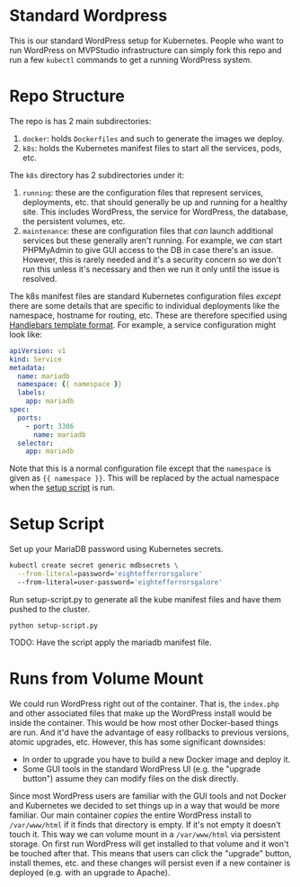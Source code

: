 # Standard Wordpress

This is our standard WordPress setup for Kubernetes. People who want to run WordPress on MVPStudio infrastructure can
simply fork this repo and run a few `kubectl` commands to get a running WordPress system.

# Repo Structure

The repo is has 2 main subdirectories:

1. `docker`: holds `Dockerfiles` and such to generate the images we deploy.
2. `k8s`: holds the Kubernetes manifest files to start all the services, pods, etc.

The `k8s` directory has 2 subdirectories under it:

1. `running`: these are the configuration files that represent services, deployments, etc. that should generally be up
   and running for a healthy site. This includes WordPress, the service for WordPress, the database, the persistent
   volumes, etc.
2. `maintenance`: these are configuration files that _can_ launch additional services but these generally aren't
   running. For example, we _can_ start PHPMyAdmin to give GUI access to the DB in case there's an issue. However, this
   is rarely needed and it's a security concern so we don't run this unless it's necessary and then we run it only until
   the issue is resolved.

The k8s manifest files are standard Kubernetes configuration files _except_ there are some details that are specific
to individual deployments like the namespace, hostname for routing, etc. These are therefore specified using [Handlebars
template format](https://handlebarsjs.com/). For example, a service configuration might look like:

```yaml
apiVersion: v1
kind: Service
metadata:
  name: mariadb
  namespace: {{ namespace }}
  labels:
    app: mariadb
spec:
  ports:
    - port: 3306
      name: mariadb
  selector:
    app: mariadb
```

Note that this is a normal configuration file except that the `namespace` is given as `{{ namespace }}`. This will be
replaced by the actual namespace when the [setup script](#setup-script.py) is run.

# Setup Script

Set up your MariaDB password using Kubernetes secrets.

```bash
kubectl create secret generic mdbsecrets \
  --from-literal=password='eightefferrorsgalore'
  --from-literal=user-password='eightefferrorsgalore'
```

Run setup-script.py to generate all the kube manifest files and have them pushed to the cluster.

```
python setup-script.py
```

TODO: Have the script apply the mariadb manifest file.


# Runs from Volume Mount

We could run WordPress right out of the container. That is, the `index.php` and other associated files that make up the
WordPress install would be inside the container. This would be how most other Docker-based things are run. And it'd have
the advantage of easy rollbacks to previous versions, atomic upgrades, etc. However, this has some significant
downsides:

* In order to upgrade you have to build a new Docker image and deploy it.
* Some GUI tools in the standard WordPress UI (e.g. the "upgrade button") assume they can modify files on the disk
  directly.

Since most WordPress users are familiar with the GUI tools and not Docker and Kubernetes we decided to set things up in
a way that would be more familiar. Our main container _copies_ the entire WordPress install to `/var/www/html` if it
finds that directory is empty. If it's not empty it doesn't touch it. This way we can volume mount in a `/var/www/html`
via persistent storage. On first run WordPress will get installed to that volume and it won't be touched after that.
This means that users can click the "upgrade" button, install themes, etc. and these changes will persist even if a new
container is deployed (e.g. with an upgrade to Apache).
